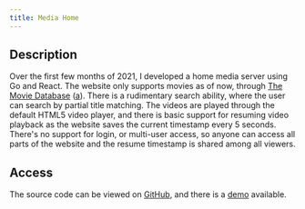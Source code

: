 ```yaml
---
title: Media Home
---
```


## Description
Over the first few months of 2021, I developed a home media server using Go and React. The website only supports movies as of now, through [The Movie Database](https://www.themoviedb.org/documentation/api) ([a](/files/archive/tmdb_2021-08-25.html)). There is a rudimentary search ability, where the user can search by partial title matching. The videos are played through the default HTML5 video player, and there is basic support for resuming video playback as the website saves the current timestamp every 5 seconds. There's no support for login, or multi-user access, so anyone can access all parts of the website and the resume timestamp is shared among all viewers.

## Access
The source code can be viewed on [GitHub](https://github.com/potato-diet/media_home), and there is a [demo](https://mh.potatodiet.ca) available.
